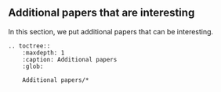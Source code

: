 ## Additional papers that are interesting

In this section, we put additional papers that can be interesting.

```eval_rst
.. toctree::
    :maxdepth: 1
    :caption: Additional papers
    :glob:
    
    Additional papers/*
```